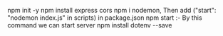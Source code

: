 npm init -y
npm install express cors
npm i nodemon, Then add ("start": "nodemon index.js" in scripts) in package.json
npm start :- By this command we can start server
npm install dotenv --save
